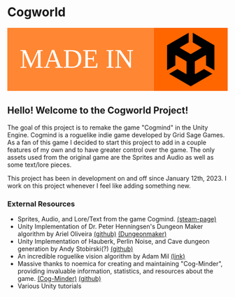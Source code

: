 # Cogworld

[![madeinunity](.github/images/badges/made-in-unity.svg)](https://unity.com/releases/editor/whats-new/2022.3.56)

## Hello! Welcome to the Cogworld Project!

The goal of this project is to remake the game "Cogmind" in the Unity Engine. Cogmind is a roguelike indie game developed by Grid Sage Games. As a fan of this game I decided to start this project to add in a couple features of my own and to have greater control over the game. The only assets used from the original game are the Sprites and Audio as well as some text/lore pieces.

This project has been in development on and off since January 12th, 2023. I work on this project whenever I feel like adding something new.

### External Resources

* Sprites, Audio, and Lore/Text from the game Cogmind. [(steam-page)](https://store.steampowered.com/app/722730/Cogmind/)
* Unity Implementation of Dr. Peter Henningsen's Dungeon Maker algorithm by Ariel Oliveira [(github)](https://github.com/ArielOliveira/DungeonGenerator) [(Dungeonmaker)](https://dungeonmaker.sourceforge.net/)
* Unity Implementation of Hauberk, Perlin Noise, and Cave dungeon generation by Andy Stobirski(?) [(github)](https://github.com/AndyStobirski/RogueLike/tree/master?tab=readme-ov-file)
* An incredible roguelike vision algorithm by Adam Mil [(link)](http://www.adammil.net/blog/v125_roguelike_vision_algorithms.html#mine)
* Massive thanks to noemica for creating and maintaining "Cog-Minder", providing invaluable information, statistics, and resources about the game. [(Cog-Minder)](https://noemica.github.io/cog-minder/parts.html) [(github)](https://github.com/noemica/cog-minder)
* Various Unity tutorials
